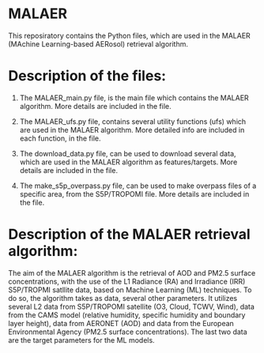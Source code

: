 # MALAER
This reposiratory contains the Python files, which are used in the MALAER (MAchine Learning-based AERosol) retrieval algorithm.

# Description of the files:
1) The MALAER_main.py file, is the main file which contains the MALAER algorithm. More details are included in the file.

2) The MALAER_ufs.py file, contains several utility functions (ufs) which are used in the MALAER algorithm. More detailed info are included in each function,
in the file.

3) The download_data.py file, can be used to download several data, which are used in the MALAER algorithm as features/targets. More details are included in the file.

4) The make_s5p_overpass.py file, can be used to make overpass files of a specific area, from the S5P/TROPOMI file. More details are included in the file.


# Description of the MALAER retrieval algorithm:
The aim of the MALAER algorithm is the retrieval of AOD and PM2.5 surface concentrations, with the use of the L1 Radiance (RA) and Irradiance (IRR) S5P/TROPMI satllite data, based on Machine Learning (ML) techniques.
To do so, the algorithm takes as data, several other parameters. It utilizes several L2 data from S5P/TROPOMI satellite (O3, Cloud, TCWV, Wind), data from the CAMS model (relative humidity, specific humidity and boundary
layer height), data from AERONET (AOD) and data from the European Environmental Agency (PM2.5 surface concentrations). The last two data are the target parameters for the ML models.
